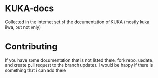 # KUKA-docs
Collected in the internet set of the documentation of KUKA (mostly kuka iiwa, but not only)

# Contributing
If you have some documentation that is not listed there, fork repo, update, and create pull request to the branch updates. I would be happy if there is something that i can add there
